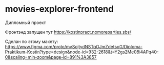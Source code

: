 # movies-explorer-frontend

Дипломный проект

Фронтэнд запущен тут https://kostinpract.nomoreparties.sbs/

Сделан по этому макету: https://www.figma.com/proto/mvSojtydNSTqOJmZdetsoG/Diploma-Praktikum-Kostin?type=design&node-id=932-2618&t=Y2gs2Me08i4APq40-0&scaling=min-zoom&page-id=891%3A3857

